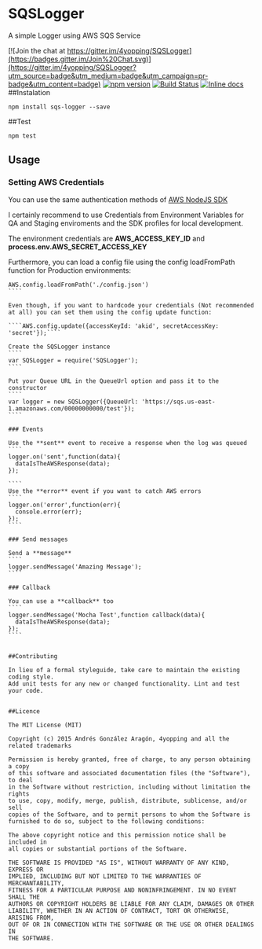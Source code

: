 # SQSLogger

A simple Logger using AWS SQS Service

[![Join the chat at https://gitter.im/4yopping/SQSLogger](https://badges.gitter.im/Join%20Chat.svg)](https://gitter.im/4yopping/SQSLogger?utm_source=badge&utm_medium=badge&utm_campaign=pr-badge&utm_content=badge)
[![npm version](https://badge.fury.io/js/sqs-logger.svg)](http://badge.fury.io/js/sqs-logger)
[![Build Status](https://travis-ci.org/4yopping/SQSLogger.svg)](https://travis-ci.org/4yopping/SQSLogger)
[![Inline docs](http://inch-ci.org/github/4yopping/SQSLogger.svg?branch=master)](http://inch-ci.org/github/4yopping/SQSLogger)
##Instalation

````
npm install sqs-logger --save

````

##Test

````
npm test
````

## Usage

### Setting AWS Credentials

You can use the same authentication methods of [AWS NodeJS SDK](http://docs.aws.amazon.com/AWSJavaScriptSDK/guide/node-configuring.html)

I certainly recommend to use Credentials from Environment Variables for QA and Staging enviroments and the SDK profiles for local development. 

The environment credentials are __AWS_ACCESS_KEY_ID__ and __process.env.AWS_SECRET_ACCESS_KEY__

Furthermore, you can load a config file using the config loadFromPath function for Production environments:

`````
AWS.config.loadFromPath('./config.json')
````

Even though, if you want to hardcode your credentials (Not recommended at all) you can set them using the config update function:

````AWS.config.update({accessKeyId: 'akid', secretAccessKey: 'secret'});````

Create the SQSLogger instance
````
var SQSLogger = require('SQSLogger');
````

Put your Queue URL in the QueueUrl option and pass it to the constructor
````
var logger = new SQSLogger({QueueUrl: 'https://sqs.us-east-1.amazonaws.com/00000000000/test'});
````

### Events

Use the **sent** event to receive a response when the log was queued
````
logger.on('sent',function(data){
  dataIsTheAWSResponse(data);  
});

````
Use the **error** event if you want to catch AWS errors
````
logger.on('error',function(err){
  console.error(err);
});
````

### Send messages

Send a **message**
````
logger.sendMessage('Amazing Message');
````

### Callback

You can use a **callback** too
````
logger.sendMessage('Mocha Test',function callback(data){
  dataIsTheAWSResponse(data);
});
````


##Contributing

In lieu of a formal styleguide, take care to maintain the existing coding style.
Add unit tests for any new or changed functionality. Lint and test your code.


##Licence

The MIT License (MIT)

Copyright (c) 2015 Andrés González Aragón, 4yopping and all the related trademarks

Permission is hereby granted, free of charge, to any person obtaining a copy
of this software and associated documentation files (the "Software"), to deal
in the Software without restriction, including without limitation the rights
to use, copy, modify, merge, publish, distribute, sublicense, and/or sell
copies of the Software, and to permit persons to whom the Software is
furnished to do so, subject to the following conditions:

The above copyright notice and this permission notice shall be included in
all copies or substantial portions of the Software.

THE SOFTWARE IS PROVIDED "AS IS", WITHOUT WARRANTY OF ANY KIND, EXPRESS OR
IMPLIED, INCLUDING BUT NOT LIMITED TO THE WARRANTIES OF MERCHANTABILITY,
FITNESS FOR A PARTICULAR PURPOSE AND NONINFRINGEMENT. IN NO EVENT SHALL THE
AUTHORS OR COPYRIGHT HOLDERS BE LIABLE FOR ANY CLAIM, DAMAGES OR OTHER
LIABILITY, WHETHER IN AN ACTION OF CONTRACT, TORT OR OTHERWISE, ARISING FROM,
OUT OF OR IN CONNECTION WITH THE SOFTWARE OR THE USE OR OTHER DEALINGS IN
THE SOFTWARE.

